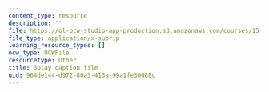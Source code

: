 ```yaml
---
content_type: resource
description: ''
file: https://ol-ocw-studio-app-production.s3.amazonaws.com/courses/15-031j-energy-decisions-markets-and-policies-spring-2012/964de144d97280a3413a99a1fe30088c_LoXGM05lqKc.srt
file_type: application/x-subrip
learning_resource_types: []
ocw_type: OCWFile
resourcetype: Other
title: 3play caption file
uid: 964de144-d972-80a3-413a-99a1fe30088c
---
```


